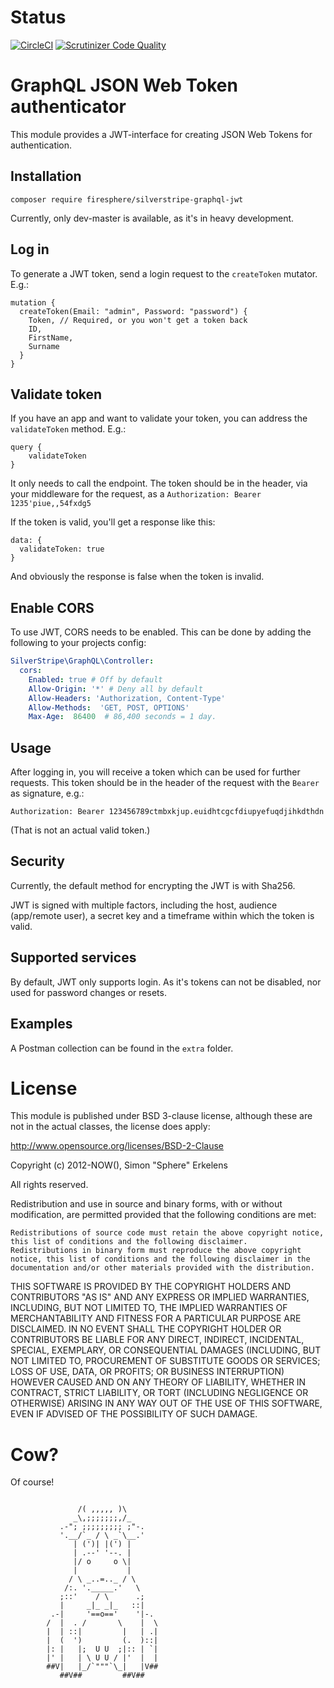 # Status

[![CircleCI](https://circleci.com/gh/Firesphere/silverstripe-graphql-jwt/tree/master.svg?style=svg)](https://circleci.com/gh/Firesphere/silverstripe-graphql-jwt/tree/master)
[![Scrutinizer Code Quality](https://scrutinizer-ci.com/g/Firesphere/silverstripe-graphql-jwt/badges/quality-score.png?b=master)](https://scrutinizer-ci.com/g/Firesphere/silverstripe-graphql-jwt/?branch=master)


# GraphQL JSON Web Token authenticator

This module provides a JWT-interface for creating JSON Web Tokens for authentication.

## Installation

`composer require firesphere/silverstripe-graphql-jwt`

Currently, only dev-master is available, as it's in heavy development.

## Log in

To generate a JWT token, send a login request to the `createToken` mutator. E.g.:
```
mutation {
  createToken(Email: "admin", Password: "password") {
    Token, // Required, or you won't get a token back
    ID,
    FirstName,
    Surname
  }
}
```

## Validate token

If you have an app and want to validate your token, you can address the `validateToken` method. E.g.:
```
query {
    validateToken
}
```

It only needs to call the endpoint. The token should be in the header, via your middleware for the request, as a `Authorization: Bearer 1235'piue,,54fxdg5`

If the token is valid, you'll get a response like this:
```
data: {
  validateToken: true
}
```

And obviously the response is false when the token is invalid.


## Enable CORS

To use JWT, CORS needs to be enabled. This can be done by adding the following to your projects config:

```yaml
SilverStripe\GraphQL\Controller:
  cors:
    Enabled: true # Off by default
    Allow-Origin: '*' # Deny all by default
    Allow-Headers: 'Authorization, Content-Type'
    Allow-Methods:  'GET, POST, OPTIONS'
    Max-Age:  86400  # 86,400 seconds = 1 day.
```

## Usage

After logging in, you will receive a token which can be used for further requests. This token should be in the header of the request with the `Bearer` as signature, e.g.:
```
Authorization: Bearer 123456789ctmbxkjup.euidhtcgcfdiupyefuqdjihkdthdn
```
(That is not an actual valid token.)

## Security

Currently, the default method for encrypting the JWT is with Sha256.

JWT is signed with multiple factors, including the host, audience (app/remote user), a secret key and a timeframe within which the token is valid.

## Supported services

By default, JWT only supports login. As it's tokens can not be disabled, nor used for password changes or resets.

## Examples

A Postman collection can be found in the `extra` folder.

# License

This module is published under BSD 3-clause license, although these are not in the actual classes, the license does apply:

http://www.opensource.org/licenses/BSD-2-Clause

Copyright (c) 2012-NOW(), Simon "Sphere" Erkelens

All rights reserved.

Redistribution and use in source and binary forms, with or without modification, are permitted provided that the following conditions are met:

    Redistributions of source code must retain the above copyright notice, this list of conditions and the following disclaimer.
    Redistributions in binary form must reproduce the above copyright notice, this list of conditions and the following disclaimer in the documentation and/or other materials provided with the distribution.

THIS SOFTWARE IS PROVIDED BY THE COPYRIGHT HOLDERS AND CONTRIBUTORS "AS IS" AND ANY EXPRESS OR IMPLIED WARRANTIES, INCLUDING, BUT NOT LIMITED TO, THE IMPLIED WARRANTIES OF MERCHANTABILITY AND FITNESS FOR A PARTICULAR PURPOSE ARE DISCLAIMED. IN NO EVENT SHALL THE COPYRIGHT HOLDER OR CONTRIBUTORS BE LIABLE FOR ANY DIRECT, INDIRECT, INCIDENTAL, SPECIAL, EXEMPLARY, OR CONSEQUENTIAL DAMAGES (INCLUDING, BUT NOT LIMITED TO, PROCUREMENT OF SUBSTITUTE GOODS OR SERVICES; LOSS OF USE, DATA, OR PROFITS; OR BUSINESS INTERRUPTION) HOWEVER CAUSED AND ON ANY THEORY OF LIABILITY, WHETHER IN CONTRACT, STRICT LIABILITY, OR TORT (INCLUDING NEGLIGENCE OR OTHERWISE) ARISING IN ANY WAY OUT OF THE USE OF THIS SOFTWARE, EVEN IF ADVISED OF THE POSSIBILITY OF SUCH DAMAGE.


# Cow?

Of course!
```

               /( ,,,,, )\
              _\,;;;;;;;,/_
           .-"; ;;;;;;;;; ;"-.
           '.__/`_ / \ _`\__.'
              | (')| |(') |
              | .--' '--. |
              |/ o     o \|
              |           |
             / \ _..=.._ / \
            /:. '._____.'   \
           ;::'    / \      .;
           |     _|_ _|_   ::|
         .-|     '==o=='    '|-.
        /  |  . /       \    |  \
        |  | ::|         |   | .|
        |  (  ')         (.  )::|
        |: |   |;  U U  ;|:: | `|
        |' |   | \ U U / |'  |  |
        ##V|   |_/`"""`\_|   |V##
           ##V##         ##V##
```
